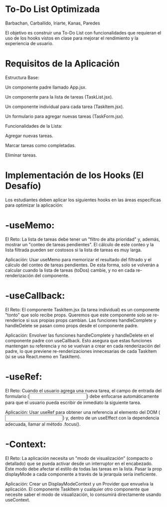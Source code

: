 # To-Do List Optimizada
Barbachan, Carballido,  Iriarte, Kanas, Paredes

El objetivo es construir una To-Do List con funcionalidades que requieran el uso de los hooks vistos en clase para mejorar el rendimiento y la experiencia de usuario.


# Requisitos de la Aplicación
Estructura Base:

Un componente padre llamado App.jsx.

Un componente para la lista de tareas (TaskList.jsx).

Un componente individual para cada tarea (TaskItem.jsx).

Un formulario para agregar nuevas tareas (TaskForm.jsx).

Funcionalidades de la Lista:

Agregar nuevas tareas.

Marcar tareas como completadas.

Eliminar tareas.

# Implementación de los Hooks (El Desafío)
Los estudiantes deben aplicar los siguientes hooks en las áreas específicas para optimizar la aplicación:

# -useMemo:

El Reto: La lista de tareas debe tener un "filtro de alta prioridad" y, además, mostrar un "conteo de tareas pendientes". El cálculo de este conteo y la lista filtrada pueden ser costosos si la lista de tareas es muy larga.

Aplicación: Usar useMemo para memorizar el resultado del filtrado y el cálculo del conteo de tareas pendientes. De esta forma, solo se volverán a calcular cuando la lista de tareas (toDos) cambie, y no en cada re-renderización del componente.

# -useCallback:

El Reto: El componente TaskItem.jsx (la tarea individual) es un componente "tonto" que solo recibe props. Queremos que este componente solo se re-renderice si sus propias props cambian. Las funciones handleComplete y handleDelete se pasan como props desde el componente padre.

Aplicación: Envolver las funciones handleComplete y handleDelete en el componente padre con useCallback. Esto asegura que estas funciones mantengan su referencia y no se vuelvan a crear en cada renderización del padre, lo que previene re-renderizaciones innecesarias de cada TaskItem (si se usa React.memo en TaskItem).

# -useRef:

El Reto: Cuando el usuario agrega una nueva tarea, el campo de entrada del formulario (<input>) debe enfocarse automáticamente para que el usuario pueda escribir de inmediato la siguiente tarea.

Aplicación: Usar useRef para obtener una referencia al elemento del DOM (<input>) y, dentro de un useEffect con la dependencia adecuada, llamar al método .focus().

# -Context:

El Reto: La aplicación necesita un "modo de visualización" (compacto o detallado) que se pueda activar desde un interruptor en el encabezado. Este modo debe afectar el estilo de todas las tareas en la lista. Pasar la prop displayMode a cada componente a través de la jerarquía sería ineficiente.

Aplicación: Crear un DisplayModeContext y un Provider que envuelva la aplicación. El componente TaskItem y cualquier otro componente que necesite saber el modo de visualización, lo consumirá directamente usando useContext.



